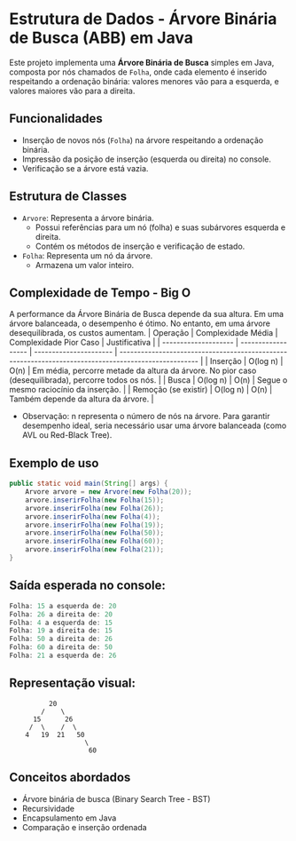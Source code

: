 #  Estrutura de Dados - Árvore Binária de Busca (ABB) em Java

Este projeto implementa uma **Árvore Binária de Busca** simples em Java, composta por nós chamados de `Folha`, onde cada elemento é inserido respeitando a ordenação binária: valores menores vão para a esquerda, e valores maiores vão para a direita.

##  Funcionalidades

- Inserção de novos nós (`Folha`) na árvore respeitando a ordenação binária.
- Impressão da posição de inserção (esquerda ou direita) no console.
- Verificação se a árvore está vazia.

##  Estrutura de Classes

- `Arvore`: Representa a árvore binária.
  - Possui referências para um nó (folha) e suas subárvores esquerda e direita.
  - Contém os métodos de inserção e verificação de estado.
- `Folha`: Representa um nó da árvore.
  - Armazena um valor inteiro.

## Complexidade de Tempo - Big O
  A performance da Árvore Binária de Busca depende da sua altura. Em uma árvore balanceada, o desempenho é ótimo. No entanto, em uma árvore desequilibrada, os custos aumentam.
  | Operação             | Complexidade Média | Complexidade Pior Caso | Justificativa                                                                                        |
| -------------------- | ------------------ | ---------------------- | ---------------------------------------------------------------------------------------------------- |
| Inserção             | O(log n)           | O(n)                   | Em média, percorre metade da altura da árvore. No pior caso (desequilibrada), percorre todos os nós. |
| Busca                | O(log n)           | O(n)                   | Segue o mesmo raciocínio da inserção.                                                                |
| Remoção (se existir) | O(log n)           | O(n)                   | Também depende da altura da árvore.                                                                  |
-  Observação: n representa o número de nós na árvore. Para garantir desempenho ideal, seria necessário usar uma árvore balanceada (como AVL ou Red-Black Tree).
  
##  Exemplo de uso

```java
public static void main(String[] args) {
    Arvore arvore = new Arvore(new Folha(20));
    arvore.inserirFolha(new Folha(15));
    arvore.inserirFolha(new Folha(26));
    arvore.inserirFolha(new Folha(4));
    arvore.inserirFolha(new Folha(19));
    arvore.inserirFolha(new Folha(50));
    arvore.inserirFolha(new Folha(60));
    arvore.inserirFolha(new Folha(21));
}
```
## Saída esperada no console:

```java
Folha: 15 a esquerda de: 20
Folha: 26 a direita de: 20
Folha: 4 a esquerda de: 15
Folha: 19 a direita de: 15
Folha: 50 a direita de: 26
Folha: 60 a direita de: 50
Folha: 21 a esquerda de: 26
```
  ## Representação visual:
              20
            /    \
          15      26
         /  \    /  \
        4   19  21   50
                       \
                        60

##  Conceitos abordados

- Árvore binária de busca (Binary Search Tree - BST)
- Recursividade
- Encapsulamento em Java
- Comparação e inserção ordenada
